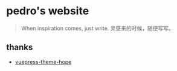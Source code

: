 # pedro's website

> When inspiration comes, just write.
> 灵感来的时候，随便写写。

## thanks

- [vuepress-theme-hope](https://vuepress-theme-hope.github.io/v2/zh/)

